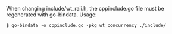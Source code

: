 When changing include/wt_raii.h, the cppinclude.go file must be regenerated with go-bindata. Usage:
```
$ go-bindata -o cppinclude.go -pkg wt_concurrency ./include/
```
